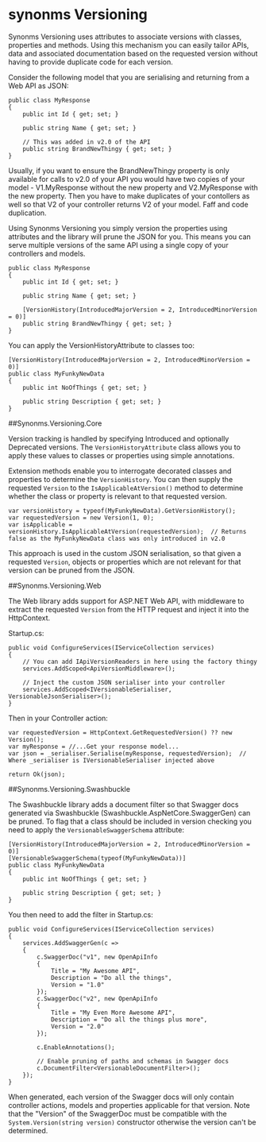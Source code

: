 # synonms Versioning #

Synonms Versioning uses attributes to associate versions with classes, properties and methods. Using this mechanism you can easily tailor APIs, data and associated documentation based on the requested version without having to provide duplicate code for each version.

Consider the following model that you are serialising and returning from a Web API as JSON:

```
public class MyResponse
{
    public int Id { get; set; }

    public string Name { get; set; }

    // This was added in v2.0 of the API
    public string BrandNewThingy { get; set; }
}
```

Usually, if you want to ensure the BrandNewThingy property is only available for calls to v2.0 of your API you would have two copies of your model - V1.MyResponse without the new property and V2.MyResponse with the new property. Then you have to make duplicates of your contollers as well so that V2 of your controller returns V2 of your model.  Faff and code duplication.

Using Synonms Versioning you simply version the properties using attributes and the library will prune the JSON for you.  This means you can serve multiple versions of the same API using a single copy of your controllers and models.

```
public class MyResponse
{
    public int Id { get; set; }

    public string Name { get; set; }

    [VersionHistory(IntroducedMajorVersion = 2, IntroducedMinorVersion = 0)]
    public string BrandNewThingy { get; set; }
}
```

You can apply the VersionHistoryAttribute to classes too:

```
[VersionHistory(IntroducedMajorVersion = 2, IntroducedMinorVersion = 0)]
public class MyFunkyNewData
{
    public int NoOfThings { get; set; }

    public string Description { get; set; }
}
```

##Synonms.Versioning.Core

Version tracking is handled by specifying Introduced and optionally Deprecated versions. The `VersionHistoryAttribute` class allows you to apply these values to classes or properties using simple annotations.

Extension methods enable you to interrogate decorated classes and properties to determine the `VersionHistory`. You can then supply the requested `Version` to the `IsApplicableAtVersion()` method to determine whether the class or property is relevant to that requested version.

```
var versionHistory = typeof(MyFunkyNewData).GetVersionHistory();
var requestedVersion = new Version(1, 0);
var isApplicable = versionHistory.IsApplicableAtVersion(requestedVersion);  // Returns false as the MyFunkyNewData class was only introduced in v2.0
```

This approach is used in the custom JSON serialisation, so that given a requested `Version`, objects or properties which are not relevant for that version can be pruned from the JSON.

##Synonms.Versioning.Web

The Web library adds support for ASP.NET Web API, with middleware to extract the requested `Version` from the HTTP request and inject it into the HttpContext.

Startup.cs:

```
public void ConfigureServices(IServiceCollection services)
{
    // You can add IApiVersionReaders in here using the factory thingy
    services.AddScoped<ApiVersionMiddleware>();
	
	// Inject the custom JSON serialiser into your controller
	services.AddScoped<IVersionableSerialiser, VersionableJsonSerialiser>();
}
```

Then in your Controller action:

```
var requestedVersion = HttpContext.GetRequestedVersion() ?? new Version();
var myResponse = //...Get your response model...
var json = _serialiser.Serialise(myResponse, requestedVersion);  // Where _serialiser is IVersionableSerialiser injected above

return Ok(json);

```

##Synonms.Versioning.Swashbuckle

The Swashbuckle library adds a document filter so that Swagger docs generated via Swashbuckle (Swashbuckle.AspNetCore.SwaggerGen) can be pruned.  To flag that a class should be included in version checking you need to apply the `VersionableSwaggerSchema` attribute:

```
[VersionHistory(IntroducedMajorVersion = 2, IntroducedMinorVersion = 0)]
[VersionableSwaggerSchema(typeof(MyFunkyNewData))]
public class MyFunkyNewData
{
    public int NoOfThings { get; set; }

    public string Description { get; set; }
}
```

You then need to add the filter in Startup.cs:

```
public void ConfigureServices(IServiceCollection services)
{
    services.AddSwaggerGen(c => 
	{
	    c.SwaggerDoc("v1", new OpenApiInfo
		{
		    Title = "My Awesome API",
			Description = "Do all the things",
			Version = "1.0"
		});
	    c.SwaggerDoc("v2", new OpenApiInfo
		{
		    Title = "My Even More Awesome API",
			Description = "Do all the things plus more",
			Version = "2.0"
		});
		
		c.EnableAnnotations();

        // Enable pruning of paths and schemas in Swagger docs
		c.DocumentFilter<VersionableDocumentFilter>();
	});
}
```

When generated, each version of the Swagger docs will only contain controller actions, models and properties applicable for that version.  Note that the "Version" of the SwaggerDoc must be compatible with the `System.Version(string version)` constructor otherwise the version can't be determined.

